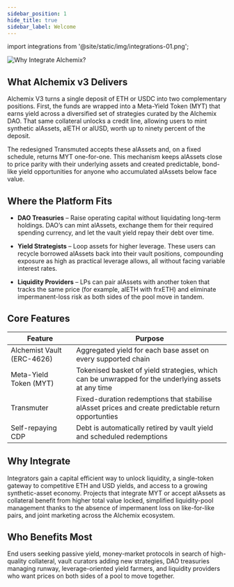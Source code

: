 ```yaml
---
sidebar_position: 1
hide_title: true
sidebar_label: Welcome
---
```


import integrations from '@site/static/img/integrations-01.png';

<img src={integrations} alt="Why Integrate Alchemix?" fetchpriority="high" class="banner-spacing" />

## What Alchemix v3 Delivers

Alchemix V3 turns a single deposit of ETH or USDC into two complementary positions. First, the funds are wrapped into a Meta-Yield Token (MYT) that earns yield across a diversified set of strategies curated by the Alchemix DAO. That same collateral unlocks a credit line, allowing users to mint synthetic alAssets, alETH or alUSD, worth up to ninety percent of the deposit.

The redesigned Transmuted accepts these alAssets and, on a fixed schedule, returns MYT one-for-one. This mechanism keeps alAssets close to price parity with their underlying assets and created predictable, bond-like yield opportunities for anyone who accumulated alAssets below face value.

## Where the Platform Fits

- **DAO Treasuries** – Raise operating capital without liquidating long-term holdings. DAO’s can mint alAssets, exchange them for their required spending currency, and let the vault yield repay their debt over time.

- **Yield Strategists** – Loop assets for higher leverage. These users can recycle borrowed alAssets back into their vault positions, compounding exposure as high as practical leverage allows, all without facing variable interest rates.

- **Liquidity Providers** – LPs can pair alAssets with another token that tracks the same price (for example, alETH with frxETH) and eliminate impermanent-loss risk as both sides of the pool move in tandem.

## Core Features

| Feature                    | Purpose                                                                                             |
| -------------------------- | --------------------------------------------------------------------------------------------------- |
| Alchemist Vault (ERC-4626) | Aggregated yield for each base asset on every supported chain                                       |
| Meta-Yield Token (MYT)     | Tokenised basket of yield strategies, which can be unwrapped for the underlying assets at any time  |
| Transmuter                 | Fixed-duration redemptions that stabilise alAsset prices and create predictable return opportunties |
| Self-repaying CDP          | Debt is automatically retired by vault yield and scheduled redemptions                              |

## Why Integrate

Integrators gain a capital efficient way to unlock liquidity, a single-token gateway to competitive ETH and USD yields, and access to a growing synthetic-asset economy. Projects that integrate MYT or accept alAssets as collateral benefit from higher total value locked, simplified liquidity-pool management thanks to the absence of impermanent loss on like-for-like pairs, and joint marketing across the Alchemix ecosystem.

## Who Benefits Most

End users seeking passive yield, money-market protocols in search of high-quality collateral, vault curators adding new strategies, DAO treasuries managing runway, leverage-oriented yield farmers, and liquidity providers who want prices on both sides of a pool to move together.
